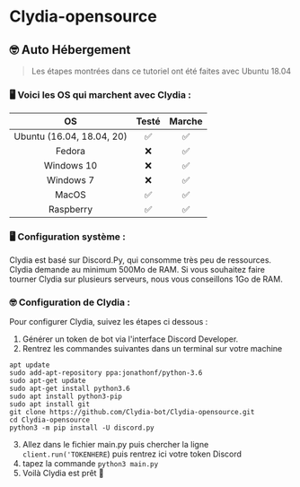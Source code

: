 # Clydia-opensource
## 🤓 Auto Hébergement

> Les étapes montrées dans ce tutoriel ont été faites avec Ubuntu 18.04

### 🖥 Voici les OS qui marchent avec Clydia :

|            OS             | Testé | Marche |
| :-----------------------: | :---: | :----: |
| Ubuntu (16.04, 18.04, 20) |  ✅   |   ✅   |
|          Fedora           |  ❌   |   ✅   |
|        Windows 10         |  ❌   |   ✅   |
|         Windows 7         |  ❌   |   ✅   |
|           MacOS           |  ✅   |   ✅   |
|         Raspberry         |  ✅   |   ✅   |

### 🖥 Configuration système :

Clydia est basé sur Discord.Py, qui consomme très peu de ressources. Clydia demande au minimum 500Mo de RAM. Si vous souhaitez faire tourner Clydia sur plusieurs serveurs, nous vous conseillons 1Go de RAM.

### 🤓 Configuration de Clydia :

Pour configurer Clydia, suivez les étapes ci dessous :

1.  Générer un token de bot via l'interface Discord Developer.
2.  Rentrez les commandes suivantes dans un terminal sur votre machine

```
apt update
sudo add-apt-repository ppa:jonathonf/python-3.6
sudo apt-get update
sudo apt-get install python3.6
sudo apt install python3-pip
sudo apt install git
git clone https://github.com/Clydia-bot/Clydia-opensource.git
cd Clydia-opensource
python3 -m pip install -U discord.py
```

3.  Allez dans le fichier main.py puis chercher la ligne `client.run('TOKENHERE`) puis rentrez ici votre token Discord
4.  tapez la commande `python3 main.py`
5.  Voilà Clydia est prêt 🍾
